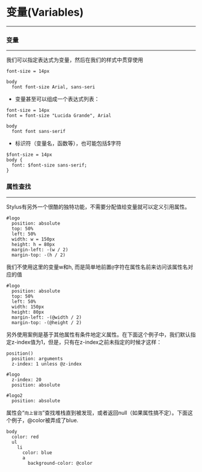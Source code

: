 # 变量(Variables)
---

### 变量
---
我们可以指定表达式为变量，然后在我们的样式中贯穿使用
```stylus
font-size = 14px

body
  font font-size Arial, sans-seri
```
* 变量甚至可以组成一个表达式列表：
```stylus
font-size = 14px
font = font-size "Lucida Grande", Arial

body
  font font sans-serif
```
* 标识符（变量名，函数等），也可能包括$字符
```stylus
$font-size = 14px
body {
  font: $font-size sans-serif;
}
```

### 属性查找
---
Stylus有另外一个很酷的独特功能，不需要分配值给变量就可以定义引用属性。
```stylus
#logo
  position: absolute
  top: 50%
  left: 50%
  width: w = 150px
  height: h = 80px
  margin-left: -(w / 2)
  margin-top: -(h / 2)
```

我们不使用这里的变量w和h, 而是简单地前置`@`字符在属性名前来访问该属性名对应的值
```stylus
#logo
  position: absolute
  top: 50%
  left: 50%
  width: 150px
  height: 80px
  margin-left: -(@width / 2)
  margin-top: -(@height / 2)
```

另外使用案例是基于其他属性有条件地定义属性。在下面这个例子中，我们默认指定z-index值为1，但是，只有在z-index之前未指定的时候才这样：
```stylus
position()
  position: arguments
  z-index: 1 unless @z-index

#logo
  z-index: 20
  position: absolute

#logo2
  position: absolute
```
属性会“`向上冒泡`”查找堆栈直到被发现，或者返回null（如果属性搞不定）。下面这个例子，@color被弄成了blue.
```stylus
body
  color: red
  ul
    li
      color: blue
      a
        background-color: @color
```
